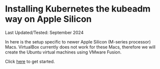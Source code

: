 # Installing Kubernetes the kubeadm way on Apple Silicon

Last Updated/Tested: September 2024

In here is the setup specific to newer Apple Silicon (M-series processor) Macs. VirtualBox currently does not work for these Macs, therefore we will create the Ubuntu virtual machines using VMware Fusion.

Click [here](./docs/01-prerequisites.md) to get started.
